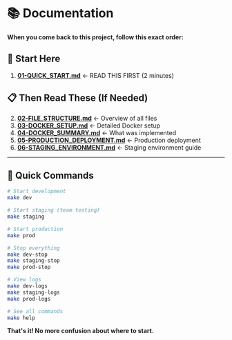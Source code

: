 # 📚 Documentation

**When you come back to this project, follow this exact order:**

## 🎯 **Start Here**
1. **[01-QUICK_START.md](./01-QUICK_START.md)** ← READ THIS FIRST (2 minutes)

## 📋 **Then Read These (If Needed)**
2. **[02-FILE_STRUCTURE.md](./02-FILE_STRUCTURE.md)** ← Overview of all files
3. **[03-DOCKER_SETUP.md](./03-DOCKER_SETUP.md)** ← Detailed Docker setup
4. **[04-DOCKER_SUMMARY.md](./04-DOCKER_SUMMARY.md)** ← What was implemented
5. **[05-PRODUCTION_DEPLOYMENT.md](./05-PRODUCTION_DEPLOYMENT.md)** ← Production deployment
6. **[06-STAGING_ENVIRONMENT.md](./06-STAGING_ENVIRONMENT.md)** ← Staging environment guide

---

## 🚀 **Quick Commands**

```bash
# Start development
make dev

# Start staging (team testing)
make staging

# Start production
make prod

# Stop everything
make dev-stop
make staging-stop
make prod-stop

# View logs
make dev-logs
make staging-logs
make prod-logs

# See all commands
make help
```

**That's it! No more confusion about where to start.**
